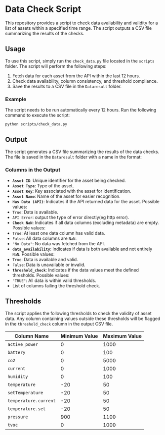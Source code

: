 # Data Check Script

This repository provides a script to check data availability and validity for a list of assets within a specified time range. The script outputs a CSV file summarizing the results of the checks.

## Usage

To use this script, simply run the `check_data.py` file located in the `scripts` folder. The script will perform the following steps:
1. Fetch data for each asset from the API within the last 12 hours.
2. Check data availability, column consistency, and threshold compliance.
3. Save the results to a CSV file in the `Dataresult` folder.

### Example
The script needs to be run automatically every 12 hours.
Run the following command to execute the script:

```bash
python scripts/check_data.py

```
## Output

The script generates a CSV file summarizing the results of the data checks. The file is saved in the `Dataresult` folder with a name in the format:


### Columns in the Output

- **`Asset ID`**: Unique identifier for the asset being checked.
- **`Asset Type`**: Type of the asset.
- **`Asset Key`**: Key associated with the asset for identification.
- **`Asset Name`**: Name of the asset for easier recognition.
- **`Has Data (API)`**: Indicates if the API returned data for the asset. Possible values:
- `True`: Data is available.
- `API Error`: output the type of error directly(eg http error).
- **`Check NaN`**: Indicates if all data columns (excluding metadata) are empty. Possible values:
- `True`: At least one data column has valid data.
- `False`: All data columns are `NaN`.
- `"No Data"`: No data was fetched from the API.
- **`data_availability`**: Indicates if data is both available and not entirely `NaN`. Possible values:
- `True`: Data is available and valid.
- `False`: Data is unavailable or invalid.
- **`threshold_check`**: Indicates if the data values meet the defined thresholds. Possible values:
- `"TRUE"`: All data is within valid thresholds.
- List of columns failing the threshold check.

## Thresholds

The script applies the following thresholds to check the validity of asset data. Any column containing values outside these thresholds will be flagged in the `threshold_check` column in the output CSV file.

| **Column Name**          | **Minimum Value** | **Maximum Value** |
|---------------------------|-------------------|-------------------|
| `active_power`           | 0                 | 1000              |
| `battery`                | 0                 | 100               |
| `co2`                    | 0                 | 5000              |
| `current`                | 0                 | 1000              |
| `humidity`               | 0                 | 100               |
| `temperature`            | -20               | 50                |
| `setTemperature`         | -20               | 50                |
| `temperature.current`    | -20               | 50                |
| `temperature.set`        | -20               | 50                |
| `pressure`               | 900               | 1100              |
| `tvoc`                   | 0                 | 1000              |

